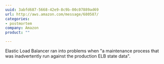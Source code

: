 ```yaml
---
uuid: 3abfd687-5668-42e9-8c9b-00c07889ad69
url: http://aws.amazon.com/message/680587/
categories:
- postmortem
company: Amazon
product: ""

---
```


Elastic Load Balancer ran into problems when "a maintenance process that was inadvertently run against the production ELB state data".
